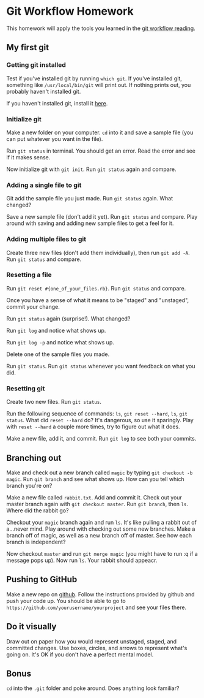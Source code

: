 # Git Workflow Homework

This homework will apply the tools you learned in the [git workflow reading][git-workflow].

[git-workflow]: ../../readings/git-workflow.md

## My first git

### Getting git installed

Test if you've installed git by running `which git`.  If you've installed git, something like `/usr/local/bin/git` will print out.  If nothing prints out, you probably haven't installed git.

If you haven't installed git, install it [here](https://git-scm.com/book/en/v2/Getting-Started-Installing-Git).

### Initialize git

Make a new folder on your computer.  `cd` into it and save a sample file (you can put whatever you want in the file).  

Run `git status` in terminal.  You should get an error.  Read the error and see if it makes sense.  

Now initialize git with `git init`.  Run `git status` again and compare.

### Adding a single file to git

Git add the sample file you just made.  Run `git status` again.  What changed?

Save a new sample file (don't add it yet).  Run `git status` and compare. Play around with saving and adding new sample files to get a feel for it.

### Adding multiple files to git

Create three new files (don't add them individually), then run `git add -A`.  Run `git status` and compare.

### Resetting a file

Run `git reset #{one_of_your_files.rb}`.  Run `git status` and compare.

Once you have a sense of what it means to be "staged" and "unstaged", commit your change.

Run `git status` again (surprise!).  What changed?

Run `git log` and notice what shows up.

Run `git log -p` and notice what shows up.

Delete one of the sample files you made.

Run `git status`.  Run `git status` whenever you want feedback on what you did.

### Resetting git

Create two new files.  Run `git status`.

Run the following sequence of commands: `ls`, `git reset --hard`, `ls`, `git status`.  What did `reset --hard` do?  It's dangerous, so use it sparingly.  Play with `reset --hard` a couple more times, try to figure out what it does.

Make a new file, add it, and commit.  Run `git log` to see both your commits.

## Branching out

Make and check out a new branch called `magic` by typing `git checkout -b magic`.  Run `git branch` and see what shows up.  How can you tell which branch you're on?

Make a new file called `rabbit.txt`.  Add and commit it.  Check out your master branch again with `git checkout master`.  Run `git branch`, then `ls`.  Where did the rabbit go?

Checkout your `magic` branch again and run `ls`.  It's like pulling a rabbit out of a...never mind.  Play around with checking out some new branches.  Make a branch off of magic, as well as a new branch off of master.  See how each branch is independent?

Now checkout `master` and run `git merge magic` (you might have to run :q if a message pops up).  Now run `ls`.  Your rabbit should appeacr.


## Pushing to GitHub

Make a new repo on [github](https://github.com/new).  Follow the instructions provided by github and push your code up.  You should be able to go to `https://github.com/yourusername/yourproject` and see your files there.

## Do it visually

Draw out on paper how you would represent unstaged, staged, and committed changes.  Use boxes, circles, and arrows to represent what's going on.  It's OK if you don't have a perfect mental model.

## Bonus

`cd` into the `.git` folder and poke around.  Does anything look familiar?
